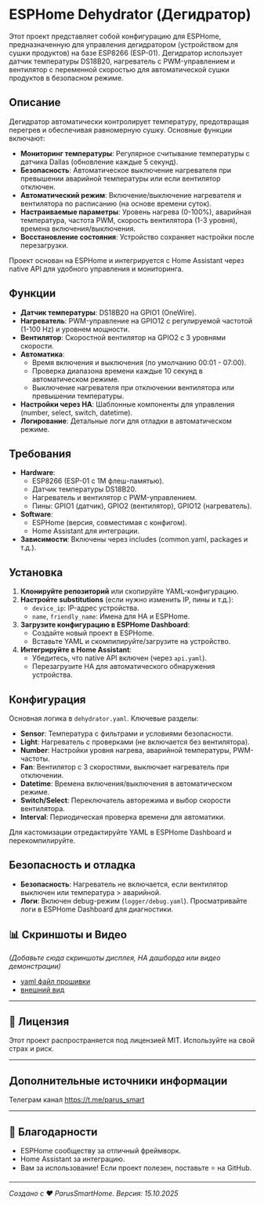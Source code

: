 # ESPHome Dehydrator (Дегидратор)

Этот проект представляет собой конфигурацию для ESPHome, предназначенную для управления дегидратором (устройством для сушки продуктов) на базе ESP8266 (ESP-01). Дегидратор использует датчик температуры DS18B20, нагреватель с PWM-управлением и вентилятор с переменной скоростью для автоматической сушки продуктов в безопасном режиме.

## Описание

Дегидратор автоматически контролирует температуру, предотвращая перегрев и обеспечивая равномерную сушку. Основные функции включают:
- **Мониторинг температуры**: Регулярное считывание температуры с датчика Dallas (обновление каждые 5 секунд).
- **Безопасность**: Автоматическое выключение нагревателя при превышении аварийной температуры или если вентилятор отключен.
- **Автоматический режим**: Включение/выключение нагревателя и вентилятора по расписанию (на основе времени суток).
- **Настраиваемые параметры**: Уровень нагрева (0-100%), аварийная температура, частота PWM, скорость вентилятора (1-3 уровня), времена включения/выключения.
- **Восстановление состояния**: Устройство сохраняет настройки после перезагрузки.

Проект основан на ESPHome и интегрируется с Home Assistant через native API для удобного управления и мониторинга.

## Функции

- **Датчик температуры**: DS18B20 на GPIO1 (OneWire).
- **Нагреватель**: PWM-управление на GPIO12 с регулируемой частотой (1-100 Hz) и уровнем мощности.
- **Вентилятор**: Скоростной вентилятор на GPIO2 с 3 уровнями скорости.
- **Автоматика**:
  - Время включения и выключения (по умолчанию 00:01 - 07:00).
  - Проверка диапазона времени каждые 10 секунд в автоматическом режиме.
  - Выключение нагревателя при отключении вентилятора или превышении температуры.
- **Настройки через HA**: Шаблонные компоненты для управления (number, select, switch, datetime).
- **Логирование**: Детальные логи для отладки в автоматическом режиме.

## Требования

- **Hardware**:
  - ESP8266 (ESP-01 с 1M флеш-памятью).
  - Датчик температуры DS18B20.
  - Нагреватель и вентилятор с PWM-управлением.
  - Пины: GPIO1 (датчик), GPIO2 (вентилятор), GPIO12 (нагреватель).
- **Software**:
  - ESPHome (версия, совместимая с конфигом).
  - Home Assistant для интеграции.
- **Зависимости**: Включены через includes (common.yaml, packages и т.д.).

## Установка

1. **Клонируйте репозиторий** или скопируйте YAML-конфигурацию.
2. **Настройте substitutions** (если нужно изменить IP, пины и т.д.):
   - `device_ip`: IP-адрес устройства.
   - `name`, `friendly_name`: Имена для HA и ESPHome.
3. **Загрузите конфигурацию в ESPHome Dashboard**:
   - Создайте новый проект в ESPHome.
   - Вставьте YAML и скомпилируйте/загрузите на устройство.
4. **Интегрируйте в Home Assistant**:
   - Убедитесь, что native API включен (через `api.yaml`).
   - Перезагрузите HA для автоматического обнаружения устройства.

## Конфигурация

Основная логика в `dehydrator.yaml`. Ключевые разделы:
- **Sensor**: Температура с фильтрами и условиями безопасности.
- **Light**: Нагреватель с проверками (не включается без вентилятора).
- **Number**: Настройки уровня нагрева, аварийной температуры, PWM-частоты.
- **Fan**: Вентилятор с 3 скоростями, выключает нагреватель при отключении.
- **Datetime**: Времена включения/выключения в автоматическом режиме.
- **Switch/Select**: Переключатель авторежима и выбор скорости вентилятора.
- **Interval**: Периодическая проверка времени для автоматики.

Для кастомизации отредактируйте YAML в ESPHome Dashboard и перекомпилируйте.

## Безопасность и отладка

- **Безопасность**: Нагреватель не включается, если вентилятор выключен или температура > аварийной.
- **Логи**: Включен debug-режим (`logger/debug.yaml`). Просматривайте логи в ESPHome Dashboard для диагностики.

## 📊 Скриншоты и Видео

*(Добавьте сюда скриншоты дисплея, HA дашборда или видео демонстрации)*

- [yaml файл прошивки](dehydrator.yaml)
- [внешний вид](Dehydrator/dehydrator.png)

---


## 📄 Лицензия

Этот проект распространяется под лицензией MIT. Используйте на свой страх и риск.

---

##  Дополнительные источники информации

Телеграм канал https://t.me/parus_smart

---
## 🙏 Благодарности

- ESPHome сообществу за отличный фреймворк.
- Home Assistant за интеграцию.
- Вам за использование! Если проект полезен, поставьте ⭐ на GitHub.

---

*Создано с ❤️ ParusSmartHome. Версия: 15.10.2025*

